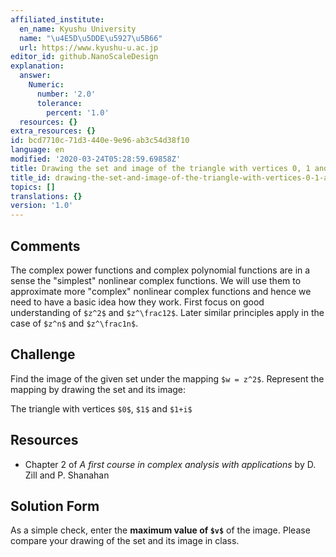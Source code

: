 ```yaml
---
affiliated_institute:
  en_name: Kyushu University
  name: "\u4E5D\u5DDE\u5927\u5B66"
  url: https://www.kyushu-u.ac.jp
editor_id: github.NanoScaleDesign
explanation:
  answer:
    Numeric:
      number: '2.0'
      tolerance:
        percent: '1.0'
  resources: {}
extra_resources: {}
id: bcd7710c-71d3-440e-9e96-ab3c54d38f10
language: en
modified: '2020-03-24T05:28:59.69858Z'
title: Drawing the set and image of the triangle with vertices 0, 1 and 1+i
title_id: drawing-the-set-and-image-of-the-triangle-with-vertices-0-1-and-1i
topics: []
translations: {}
version: '1.0'
---
```


## Comments

The complex power functions and complex polynomial functions are in a sense the "simplest" nonlinear complex functions. We will use them to approximate more "complex" nonlinear complex functions and hence we need to have a basic idea how they work. First focus on good understanding of `$z^2$` and `$z^\frac12$`. Later similar principles apply in the case of `$z^n$` and `$z^\frac1n$`.

## Challenge

Find the image of the given set under the mapping `$w = z^2$`. Represent the mapping by drawing the set and its image:
    
The triangle with vertices `$0$`, `$1$` and `$1+i$`


## Resources
    
- Chapter 2 of *A first course in complex analysis with applications* by D. Zill and P. Shanahan


## Solution Form
As a simple check, enter the **maximum value of `$v$`** of the image.
Please compare your drawing of the set and its image in class.
